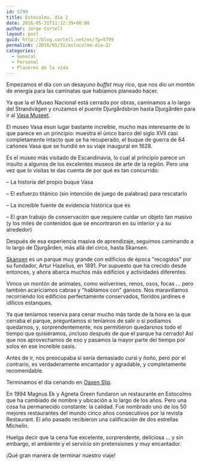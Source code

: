 ```yaml
---
id: 5799
title: Estocolmo, día 2
date: 2016-05-31T11:12:39+00:00
author: Jorge Cortell
layout: post
guid: http://blog.cortell.net/es/?p=5799
permalink: /2016/05/31/estocolmo-dia-2/
categories:
  - General
  - Personal
  - Placeres de la vida
---
```

Empezamos el día con un desayuno _buffet_ muy rico, que nos dio un montón de energía para las caminatas que habíamos planeado hacer.

Ya que la el Museo Nacional está cerrado por obras, caminamos a lo largo del Strandvägen y cruzamos el puente Djurgårdsbron hasta Djurgården para ir al [Vasa Museet](http://www.vasamuseet.se/en).

El museo Vasa esun lugar bastante increíble, mucho más interesante de lo que parece en un principio: muestra el único barco del siglo XVII casi completamente intacto que se ha recuperado, el buque de guerra de 64 cañones Vasa que se hundió en su viaje inaugural en 1628.

Es el museo más visitado de Escandinavia, lo cual al principio parece un insulto a algunos de los excelentes museos de arte de la región. Pero una vez que lo visitas te das cuenta de por qué es tan concurrido:
  
– La historia del propio buque Vasa
  
– El esfuerzo titánico (sin intención de juego de palabras) para rescatarlo
  
– La increíble fuente de evidencia histórica que es
  
– El gran trabajo de conservación que requiere cuidar un objeto tan masivo (y los miles de contenidos que se encontraron en su interior y a su alrededor)

Después de esa experiencia masiva de aprendizaje, seguimos caminando a lo largo de Djurgården, más allá del circo, hasta Skansen.

[Skansen](http://www.skansen.se/en/kategori/english) es un parque muy grande con edificios de época "recogidos" por su fundador, Artur Hazelius, en 1891. Por supuesto que ha crecido desde entonces, y ahora abarca muchos más edificios y actividades diferentes.

Vimos un montón de animales, como wolverines, renos, osos, focas ... pero también acariciamos cabras y "hablamos con" gansos. Nos maravillamos recorriendo los edificios perfectamente conservados, floridos jardines e idílicos estanques.

Ya que teníamos reserva para cenar mucho más tarde de la hora en la que cerraba el parque, preguntamos si teníamos de salir o si podíamos quedarnos, y, sorprendentemente, nos permitieron quedarsnos todo el tiempo que quisiéramos, ¡incluso después de que el parque ha cerrado! Así que nos aprovechamos de eso y pasamos la mayor parte del tiempo por solos en ese increíble oasis.

Antes de ir, nos preocupaba si sería demasiado cursi y ñoño, pero por el contrario, es verdaderamente encantador y agradable, y completamente recomendable.

Terminamos el día cenando en [Oaxen Slip](http://oaxen.com).

En 1994 Magnus Ek y Agneta Green fundaron un restaurante en Estocolmo que ha cambiado de nombre y ubicación a lo largo de los años. Pero una cosa ha permanecido constante: la calidad. Fue nombrado uno de los 50 mejores restaurantes del mundo cinco años consecutivos por la revista Restaurant. El año pasado recibieron una calificación de dos estrellas Michelín.

Huelga decir que la cena fue excelente, sorprendente, deliciosa ... y sin embargo, el ambiente y el servicio sin pretensiones y muy encantador.

¡Qué gran manera de terminar nuestro viaje!

&nbsp;